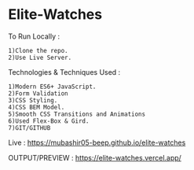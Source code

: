 # Elite-Watches

To Run Locally :

    1)Clone the repo.
    2)Use Live Server.

Technologies & Techniques Used :

    1)Modern ES6+ JavaScript.
    2)Form Validation
    3)CSS Styling.
    4)CSS BEM Model.
    5)Smooth CSS Transitions and Animations
    6)Used Flex-Box & Gird.
    7)GIT/GITHUB
    
 Live : https://mubashir05-beep.github.io/elite-watches
 
 OUTPUT/PREVIEW :
https://elite-watches.vercel.app/

